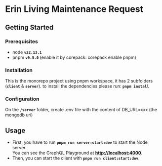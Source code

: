 # Erin Living Maintenance Request

## Getting Started
### Prerequisites
- node **`v22.13.1`**
- pnpm **`v9.5.0`** (enable it by corepack: corepack enable pnpm)

### Installation
This is the monorepo project using pnpm workspace, it has 2 subfolders (**`client`** & **`server`**). to install the dependencies please run: **`pnpm install`**

### Configuration
On the **`/server`** folder, create .env file with the content of DB_URL=xxx (the mongodb uri)

## Usage
- First, you have to run **`pnpm run server:start:dev`** to start the Node server.  
  You can see the GraphQL Playground at **[http://localhost:4000](http://localhost:4000)**.
- Then, you can start the client with **`pnpm run client:start:dev`**.
